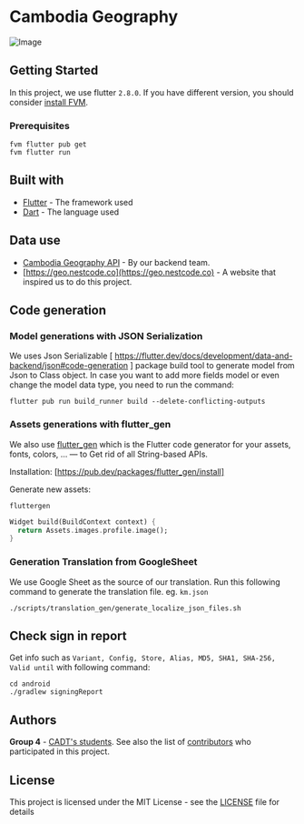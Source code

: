 # Cambodia Geography

![Image](https://user-images.githubusercontent.com/29684683/127860708-a0047a41-5add-469c-a6c3-853dbd22e8e8.png)

## Getting Started

In this project, we use flutter `2.8.0`. If you have different version, you should consider [install FVM](https://soksereyphon8.medium.com/flutter-version-management-3c318c4ff97d).

### Prerequisites

```
fvm flutter pub get
fvm flutter run
```
## Built with

* [Flutter](https://flutter.dev) - The framework used
* [Dart](https://dart.dev/) - The language used

## Data use
* [Cambodia Geography API](https://github.com/CSG6Project1/cambodia_geography_api) - By our backend team.
* [https://geo.nestcode.co](https://geo.nestcode.co) - A website that inspired us to do this project.

## Code generation 
### Model generations with JSON Serialization
We uses Json Serializable [ https://flutter.dev/docs/development/data-and-backend/json#code-generation ] package build tool to generate model from Json to Class object. In case you want to add more fields model or even change the model data type, you need to run the command:
```
flutter pub run build_runner build --delete-conflicting-outputs
```

### Assets generations with flutter_gen
We also use [flutter_gen](https://pub.dev/packages/flutter_gen) which is the Flutter code generator for your assets, fonts, colors, … — to Get rid of all String-based APIs.

Installation: [https://pub.dev/packages/flutter_gen/install]

Generate new assets:
```
fluttergen
```

```dart
Widget build(BuildContext context) {
  return Assets.images.profile.image();
}
```

### Generation Translation from GoogleSheet
We use Google Sheet as the source of our translation.
Run this following command to generate the translation file. eg. `km.json`
```
./scripts/translation_gen/generate_localize_json_files.sh
```

## Check sign in report
Get info such as `Variant, Config, Store, Alias, MD5, SHA1, SHA-256, Valid until` with following command:
```shell
cd android
./gradlew signingReport
```

## Authors

**Group 4** - [CADT's students](http://www.cadt.edu.kh/).
See also the list of [contributors](https://github.com/CSG6Project1/cambodia_geography_mobile/contributors) who participated in this project.

## License

This project is licensed under the MIT License - see the [LICENSE](LICENSE) file for details
